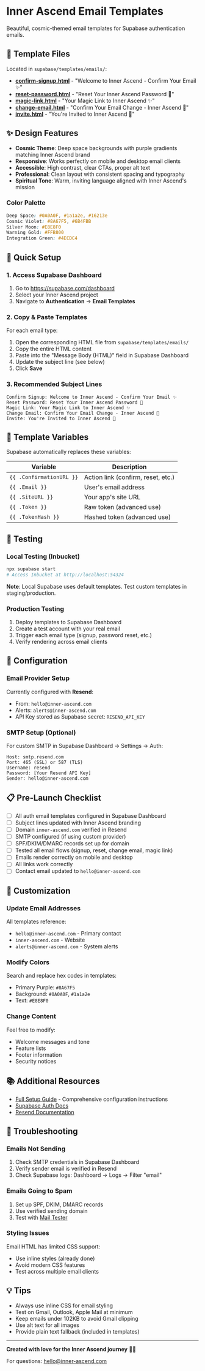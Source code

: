 # Inner Ascend Email Templates

Beautiful, cosmic-themed email templates for Supabase authentication emails.

## 📁 Template Files

Located in `supabase/templates/emails/`:

- **[confirm-signup.html](emails/confirm-signup.html)** - "Welcome to Inner Ascend - Confirm Your Email ✨"
- **[reset-password.html](emails/reset-password.html)** - "Reset Your Inner Ascend Password 🔐"
- **[magic-link.html](emails/magic-link.html)** - "Your Magic Link to Inner Ascend ✨"
- **[change-email.html](emails/change-email.html)** - "Confirm Your Email Change - Inner Ascend 📧"
- **[invite.html](emails/invite.html)** - "You're Invited to Inner Ascend 🌟"

## ✨ Design Features

- **Cosmic Theme**: Deep space backgrounds with purple gradients matching Inner Ascend brand
- **Responsive**: Works perfectly on mobile and desktop email clients
- **Accessible**: High contrast, clear CTAs, proper alt text
- **Professional**: Clean layout with consistent spacing and typography
- **Spiritual Tone**: Warm, inviting language aligned with Inner Ascend's mission

### Color Palette

```css
Deep Space: #0A0A0F, #1a1a2e, #16213e
Cosmic Violet: #8A67F5, #6B4FBB
Silver Moon: #E8E8F0
Warning Gold: #FFB800
Integration Green: #4ECDC4
```

## 🚀 Quick Setup

### 1. Access Supabase Dashboard

1. Go to https://supabase.com/dashboard
2. Select your Inner Ascend project
3. Navigate to **Authentication** → **Email Templates**

### 2. Copy & Paste Templates

For each email type:
1. Open the corresponding HTML file from `supabase/templates/emails/`
2. Copy the entire HTML content
3. Paste into the "Message Body (HTML)" field in Supabase Dashboard
4. Update the subject line (see below)
5. Click **Save**

### 3. Recommended Subject Lines

```
Confirm Signup: Welcome to Inner Ascend - Confirm Your Email ✨
Reset Password: Reset Your Inner Ascend Password 🔐
Magic Link: Your Magic Link to Inner Ascend ✨
Change Email: Confirm Your Email Change - Inner Ascend 📧
Invite: You're Invited to Inner Ascend 🌟
```

## 📝 Template Variables

Supabase automatically replaces these variables:

| Variable | Description |
|----------|-------------|
| `{{ .ConfirmationURL }}` | Action link (confirm, reset, etc.) |
| `{{ .Email }}` | User's email address |
| `{{ .SiteURL }}` | Your app's site URL |
| `{{ .Token }}` | Raw token (advanced use) |
| `{{ .TokenHash }}` | Hashed token (advanced use) |

## 🧪 Testing

### Local Testing (Inbucket)

```bash
npx supabase start
# Access Inbucket at http://localhost:54324
```

**Note**: Local Supabase uses default templates. Test custom templates in staging/production.

### Production Testing

1. Deploy templates to Supabase Dashboard
2. Create a test account with your real email
3. Trigger each email type (signup, password reset, etc.)
4. Verify rendering across email clients

## 🔧 Configuration

### Email Provider Setup

Currently configured with **Resend**:
- From: `hello@inner-ascend.com`
- Alerts: `alerts@inner-ascend.com`
- API Key stored as Supabase secret: `RESEND_API_KEY`

### SMTP Setup (Optional)

For custom SMTP in Supabase Dashboard → Settings → Auth:

```
Host: smtp.resend.com
Port: 465 (SSL) or 587 (TLS)
Username: resend
Password: [Your Resend API Key]
Sender: hello@inner-ascend.com
```

## 📋 Pre-Launch Checklist

- [ ] All auth email templates configured in Supabase Dashboard
- [ ] Subject lines updated with Inner Ascend branding
- [ ] Domain `inner-ascend.com` verified in Resend
- [ ] SMTP configured (if using custom provider)
- [ ] SPF/DKIM/DMARC records set up for domain
- [ ] Tested all email flows (signup, reset, change email, magic link)
- [ ] Emails render correctly on mobile and desktop
- [ ] All links work correctly
- [ ] Contact email updated to `hello@inner-ascend.com`

## 🎨 Customization

### Update Email Addresses

All templates reference:
- `hello@inner-ascend.com` - Primary contact
- `inner-ascend.com` - Website
- `alerts@inner-ascend.com` - System alerts

### Modify Colors

Search and replace hex codes in templates:
- Primary Purple: `#8A67F5`
- Background: `#0A0A0F`, `#1a1a2e`
- Text: `#E8E8F0`

### Change Content

Feel free to modify:
- Welcome messages and tone
- Feature lists
- Footer information
- Security notices

## 📚 Additional Resources

- [Full Setup Guide](EMAIL_SETUP_GUIDE.md) - Comprehensive configuration instructions
- [Supabase Auth Docs](https://supabase.com/docs/guides/auth/auth-email-templates)
- [Resend Documentation](https://resend.com/docs)

## 🐛 Troubleshooting

### Emails Not Sending

1. Check SMTP credentials in Supabase Dashboard
2. Verify sender email is verified in Resend
3. Check Supabase logs: Dashboard → Logs → Filter "email"

### Emails Going to Spam

1. Set up SPF, DKIM, DMARC records
2. Use verified sending domain
3. Test with [Mail Tester](https://www.mail-tester.com)

### Styling Issues

Email HTML has limited CSS support:
- Use inline styles (already done)
- Avoid modern CSS features
- Test across multiple email clients

## 💡 Tips

- Always use inline CSS for email styling
- Test on Gmail, Outlook, Apple Mail at minimum
- Keep emails under 102KB to avoid Gmail clipping
- Use alt text for all images
- Provide plain text fallback (included in templates)

---

**Created with love for the Inner Ascend journey** 🌙✨

For questions: hello@inner-ascend.com
